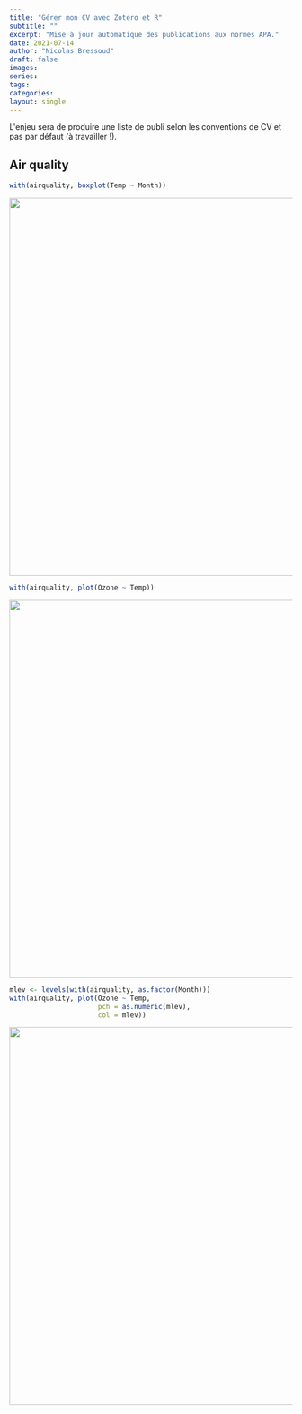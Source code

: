 ```yaml
---
title: "Gérer mon CV avec Zotero et R"
subtitle: ""
excerpt: "Mise à jour automatique des publications aux normes APA."
date: 2021-07-14
author: "Nicolas Bressoud"
draft: false
images:
series:
tags:
categories:
layout: single
---
```


L'enjeu sera de produire une liste de publi selon les conventions de CV et pas par défaut (à travailler !).

## Air quality


```r
with(airquality, boxplot(Temp ~ Month))
```

<img src="{{< blogdown/postref >}}index_files/figure-html/unnamed-chunk-1-1.png" width="672" />



```r
with(airquality, plot(Ozone ~ Temp))
```

<img src="{{< blogdown/postref >}}index_files/figure-html/unnamed-chunk-2-1.png" width="672" />


```r
mlev <- levels(with(airquality, as.factor(Month)))
with(airquality, plot(Ozone ~ Temp, 
                      pch = as.numeric(mlev), 
                      col = mlev))
```

<img src="{{< blogdown/postref >}}index_files/figure-html/unnamed-chunk-3-1.png" width="672" />

